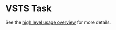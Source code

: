 # VSTS Task

See the [high level usage overview][usage-overview-url] for more details.

[usage-overview-url]: USAGE-OVERVIEW.md